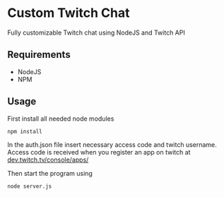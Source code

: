 # Custom Twitch Chat

Fully customizable Twitch chat using NodeJS and Twitch API

## Requirements

- NodeJS
- NPM

## Usage

First install all needed node modules

```bash
npm install
```
In the auth.json file insert necessary access code and twitch username. Access code is received when you register an app on twitch at [dev.twitch.tv/console/apps/](https://dev.twitch.tv/console/apps/)

Then start the program using

```bash
node server.js
```
